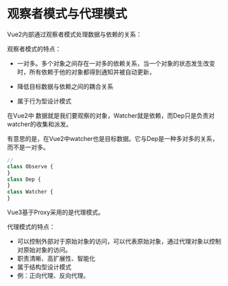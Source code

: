 # 观察者模式与代理模式

Vue2内部通过观察者模式处理数据与依赖的关系：

观察者模式的特点：

- 一对多。多个对象之间存在一对多的依赖关系，当一个对象的状态发生改变时，所有依赖于他的对象都得到通知并被自动更新，

- 降低目标数据与依赖之间的耦合关系
- 属于行为型设计模式

在Vue2中 数据就是我们要观察的对象，Watcher就是依赖，而Dep只是负责对watcher的收集和派发。

有意思的是，在Vue2中watcher也是目标数据。它与Dep是一种多对多的关系，而不是一对多。

```js
// 
class Observe {
}
class Dep {
}
class Watcher {
}
```



Vue3基于Proxy采用的是代理模式。

代理模式的特点：

- 可以控制外部对于原始对象的访问，可以代表原始对象，通过代理对象以控制对原始对象的访问。
- 职责清晰、高扩展性、智能化
- 属于结构型设计模式
- 例：正向代理、反向代理。



